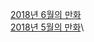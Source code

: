 [2018년 6월의 만화](/manofdiary/cartoon/2018_06.html)\
[2018년 5월의 만화](/manofdiary/cartoon/2018_05.html)\
